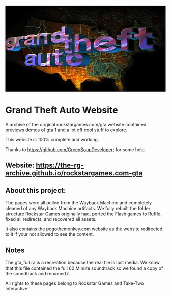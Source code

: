 ![Icon](/rockstargames.com-gta/gta/gtalogo.jpg)

# Grand Theft Auto Website
A archive of the original rockstargames.com/gta website contained previews demos of gta 1 and a lot off cool stuff to explore.

This website is 100% complete and working.

Thanks to https://github.com/GreenSoupDeveloper; for some help.

## Website: https://the-rg-archive.github.io/rockstargames.com-gta

## About this project:
The pages were all pulled from the Wayback Machine and completely cleaned of any Wayback Machine artifacts. 
We fully rebuilt the folder structure Rockstar Games originally had, ported the Flash games to Ruffle, fixed all redirects, and recovered all assets.

It also contains the pogothemonkey.com website as the website redirected to it if your not allowed to see the content.
## Notes
The gta_full.ra is a recreation because the real file is lost media. 
We know that this file contained the full 60 Minute soundtrack so we found a copy of the soundtrack and renamed it.

All rights to these pages belong to Rockstar Games and Take-Two Interactive.
